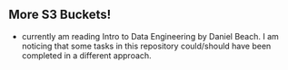 ## More S3 Buckets! 
* currently am reading Intro to Data Engineering by Daniel Beach. I am noticing that some tasks in this repository could/should have been completed in a different approach. 

